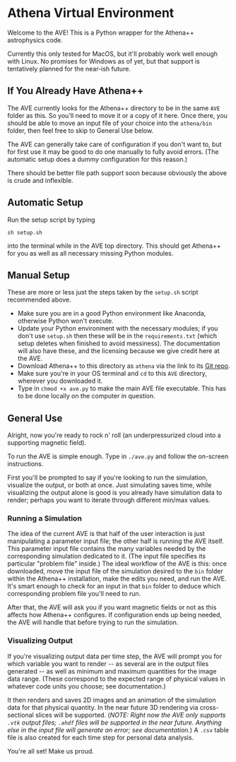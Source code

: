# Athena Virtual Environment

Welcome to the AVE! This is a Python wrapper for the Athena++ astrophysics code. 

Currently this only tested for MacOS, but it'll probably work well enough with Linux. 
No promises for Windows as of yet, but that support is tentatively planned for the 
near-ish future.

## If You Already Have Athena++

The AVE currently looks for the Athena++ directory to be in the same `AVE` folder as 
this. So you'll need to move it or a copy of it here. Once there, you should be able 
to move an input file of your choice into the `athena/bin` folder, then feel free to 
skip to General Use below. 

The AVE can generally take care of configuration if you don't want to, but for first 
use it may be good to do one manually to fully avoid errors. (The automatic setup does 
a dummy configuration for this reason.)

There should be better file path support soon because obviously the above is crude and 
inflexible.

## Automatic Setup

Run the setup script by typing

    sh setup.sh

into the terminal while in the AVE top directory. This should get Athena++ for you as 
well as all necessary missing Python modules.

## Manual Setup

These are more or less just the steps taken by the `setup.sh` script recommended above.

- Make sure you are in a good Python environment like Anaconda, otherwise Python won't 
execute.
- Update your Python environment with the necessary modules; if you don't use `setup.sh` 
then these will be in the `requirements.txt` (which setup deletes when finished to avoid 
messiness). The documentation will also have these, and the licensing because we give 
credit here at the AVE.
- Download Athena++ to this directory as `athena` via the link to its 
[Git repo](https://github.com/PrincetonUniversity/athena/).
- Make sure you're in your OS terminal and `cd` to this `AVE` directory, wherever you 
downloaded it.
- Type in `chmod +x ave.py` to make the main AVE file executable. This has to be done 
locally on the computer in question.

## General Use

Alright, now you're ready to rock n' roll (an underpressurized cloud into a supporting 
magnetic field). 

To run the AVE is simple enough. Type in `./ave.py` and follow the on-screen instructions.

First you'll be prompted to say if you're looking to run the simulation, visualize the 
output, or both at once. Just simulating saves time, while visualizing the output alone 
is good is you already have simulation data to render; perhaps you want to iterate through 
different min/max values.

### Running a Simulation

The idea of the current AVE is that half of the user interaction is just manipulating a 
parameter input file; the other half is running the AVE itself. This parameter input file 
contains the many variables needed by the corresponding simulation dedicated to it. (The 
input file specifies its particular "problem file" inside.) The ideal workflow of the AVE 
is this: once downloaded, move the input file of the simulation desired to the `bin` folder 
within the Athena++ installation, make the edits you need, and run the AVE. It's smart 
enough to check for an input in that `bin` folder to deduce which corresponding problem 
file you'll need to run.

After that, the AVE will ask you if you want magnetic fields or not as this affects how 
Athena++ configures. If configuration ends up being needed, the AVE will handle that before 
trying to run the simulation.

### Visualizing Output

If you're visualizing output data per time step, the AVE will prompt you for which variable 
you want to render -- as several are in the output files generated -- as well as minimum 
and maximum quantities for the image data range. (These correspond to the expected range of 
physical values in whatever code units you choose; see documentation.) 

It then renders and saves 2D images and an animation of the simulation data for that 
physical quantity. In the near future 3D rendering via cross-sectional slices will be 
supported. (*NOTE: Right now the AVE only supports `.vtk` output files; `.ahdf` files will 
be supported in the near future. Anything else in the input file will generate an error; 
see documentation.*) A `.csv` table file is also created for each time step for personal
data analysis.

You're all set! Make us proud.
